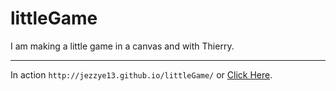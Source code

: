 littleGame
==========

I am making a little game in a canvas and with Thierry.

___

In action `http://jezzye13.github.io/littleGame/` or [Click Here](http://jezzye13.github.io/littleGame/).
